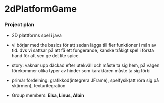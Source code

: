 # 2dPlatformGame

### Project plan
* 2D plattforms spel i java
* vi börjar med the basics för att sedan lägga till fler funktioner i mån av tid. dvs vi sattsar på att få ett fungerande, kanske tråkigt spel i första hand för att sen ge det lite spice. 
* story: vaknar upp däckad efter utekväll och måste ta sig hem, på vägen förekommer olika typer av hinder som karaktären måste ta sig förbi

* primär fördelning: grafikkod(integrera JFrame), spelfysik(att röra sig på skärmen), texturitegration 

* Group members: **Elsa, Linus, Albin**
